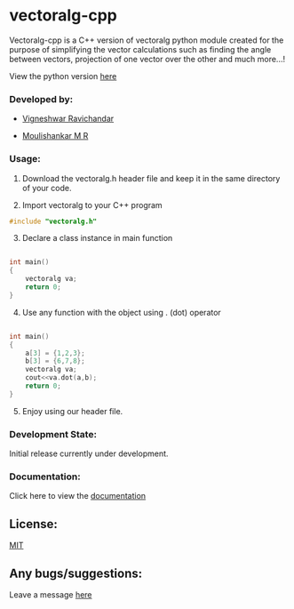 # vectoralg-cpp

Vectoralg-cpp is a C++ version of vectoralg python module created for the purpose of simplifying the vector calculations such as finding the angle between vectors, projection of one vector over the other and much more...!

View the python version [here](https://github.com/ToastCoder/vectoralg/)

### Developed by:

* [Vigneshwar Ravichandar](https://github.com/ToastCoder/)

* [Moulishankar M R](https://github.com/Moulishankar10)

### Usage:

1. Download the vectoralg.h header file and keep it in the same directory of your code.

2. Import vectoralg to your C++ program

```cpp
#include "vectoralg.h"
```

3. Declare a class instance in main function

```cpp

int main()
{
    vectoralg va;
    return 0;
}
```
4. Use any function with the object using . (dot) operator

```cpp

int main()
{
    a[3] = {1,2,3};
    b[3] = {6,7,8};
    vectoralg va;
    cout<<va.dot(a,b);
    return 0;
}
```

5. Enjoy using our header file.

### Development State:

Initial release currently under development.

### Documentation:

Click here to view the [documentation](https://vectoralg-cpp.readthedocs.io/)

## License:
[MIT](https://choosealicense.com/licenses/mit/)

## Any bugs/suggestions:
Leave a message [here](https://t.me/ToastCoder)
